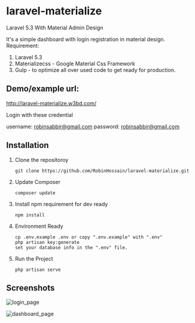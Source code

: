 # laravel-materialize
Laravel 5.3 With Material Admin Design

It's a simple dashboard with login registration in material design.
Requirement:
1. Laravel 5.3
2. Materializecss - Google Material Css Framework
3. Gulp - to optimize all over used code to get ready for production.

## Demo/example url:

http://laravel-materialize.w3bd.com/

Login with these credential

username: robinsabbir@gmail.com
password: robinsabbir@gmail.com

## Installation

1. Clone the repositoroy
    ```
    git clone https://github.com/RobinHossain/laravel-materialize.git
    ```
2. Update Composer
     ```
    composer update
    ```
3. Install npm requirement for dev ready
     ```
    npm install
    ```
4. Environment Ready
     ```
    cp .env.example .env or copy ".env.example" with ".env"  
    php artisan key:generate
    set your database info in the ".env" file.
    ```
5. Run the Project
     ```
    php artisan serve
    ```
    
## Screenshots

![login_page](https://res.cloudinary.com/robinsabbir/image/upload/v1497258509/github/login_page.png)

![dashboard_page](https://res.cloudinary.com/robinsabbir/image/upload/v1497258509/github/inner_page.png)


